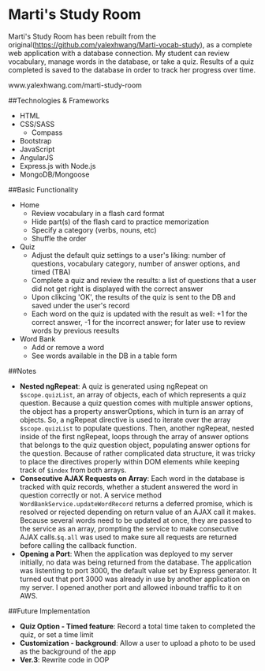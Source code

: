 # Marti's Study Room

Marti's Study Room has been rebuilt from the original(https://github.com/yalexhwang/Marti-vocab-study), as a complete web application with a database connection. 
My student can review vocabulary, manage words in the database, or take a quiz. 
Results of a quiz completed is saved to the database in order to track her progress over time.

<link>www.yalexhwang.com/marti-study-room</link>

##Technologies & Frameworks 
- HTML
- CSS/SASS
  - Compass
- Bootstrap
- JavaScript
- AngularJS
- Express.js with Node.js
- MongoDB/Mongoose

##Basic Functionality
- Home
  - Review vocabulary in a flash card format 
  - Hide part(s) of the flash card to practice memorization
  - Specify a category (verbs, nouns, etc)
  - Shuffle the order 
- Quiz 
  - Adjust the default quiz settings to a user's liking: number of questions, vocabulary category, number of answer options, and timed (TBA)
  - Complete a quiz and review the results: a list of questions that a user did not get right is displayed with the correct answer
  - Upon clikcing 'OK', the results of the quiz is sent to the DB and saved under the user's record
  - Each word on the quiz is updated with the result as well: +1 for the correct answer, -1 for the incorrect answer; for later use to review words by previous reesults
- Word Bank
  - Add or remove a word
  - See words available in the DB in a table form

##Notes
- **Nested ngRepeat**: A quiz is generated using ngRepeat on `$scope.quizList`, an array of objects, each of which represents
a quiz question. Because a quiz question comes with multiple answer options, the object has a property answerOptions, 
which in turn is an array of objects. So, a ngRepeat directive is used to iterate over the array `$scope.quizList` 
to populate questions. Then, another ngRepeat, nested inside of the first ngRepeat, loops through the array of answer options
that belongs to the quiz question object, populating answer options for the question. Because of rather complicated data 
structure, it was tricky to place the directives properly within DOM elements while keeping track of `$index` from both arrays.
- **Consecutive AJAX Requests on Array**: Each word in the database is tracked with quiz records, whether a student answered 
the word in question correctly or not. A service method `WordBankService.updateWordRecord` returns a deferred promise, 
which is resolved or rejected depending on return value of an AJAX call it makes. Because several words need to be updated 
at once, they are passed to the service as an array, prompting the service to make consecutive AJAX calls.`$q.all` was used 
to make sure all requests are returned before calling the callback function.
- **Opening a Port**: When the application was deployed to my server initially, no data was being returned from the database. 
The application was listenting to port 3000, the default value set by Express generator. It turned out that port 3000 was 
already in use by another application on my server. I opened another port and allowed inbound traffic to it on AWS.

##Future Implementation
- **Quiz Option - Timed feature**: Record a total time taken to completed the quiz, or set a time limit 
- **Customization - background**: Allow a user to upload a photo to be used as the background of the app
- **Ver.3**: Rewrite code in OOP 


